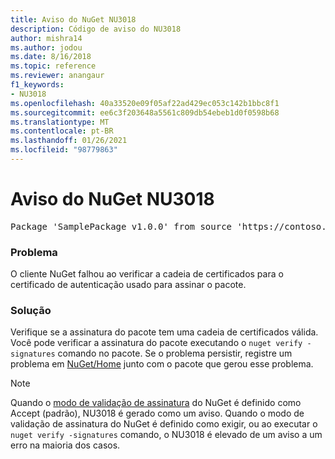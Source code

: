 ```yaml
---
title: Aviso do NuGet NU3018
description: Código de aviso do NU3018
author: mishra14
ms.author: jodou
ms.date: 8/16/2018
ms.topic: reference
ms.reviewer: anangaur
f1_keywords:
- NU3018
ms.openlocfilehash: 40a33520e09f05af22ad429ec053c142b1bbc8f1
ms.sourcegitcommit: ee6c3f203648a5561c809db54ebeb1d0f0598b68
ms.translationtype: MT
ms.contentlocale: pt-BR
ms.lasthandoff: 01/26/2021
ms.locfileid: "98779863"
---
```

# <a name="nuget-warning-nu3018"></a>Aviso do NuGet NU3018

<pre>Package 'SamplePackage v1.0.0' from source 'https://contoso.com/index.json': The primary signature found a chain building issue: A certificate chain processed, but terminated in a root certificate which is not trusted by the trust provider.</pre>

### <a name="issue"></a>Problema

O cliente NuGet falhou ao verificar a cadeia de certificados para o certificado de autenticação usado para assinar o pacote.


### <a name="solution"></a>Solução

Verifique se a assinatura do pacote tem uma cadeia de certificados válida. Você pode verificar a assinatura do pacote executando o `nuget verify -signatures` comando no pacote. Se o problema persistir, registre um problema em [NuGet/Home](https://github.com/NuGet/Home/issues) junto com o pacote que gerou esse problema.


> [!Note]
> Quando o [modo de validação de assinatura](../../consume-packages/installing-signed-packages.md#configure-package-signature-requirements) do NuGet é definido como Accept (padrão), NU3018 é gerado como um aviso. Quando o modo de validação de assinatura do NuGet é definido como exigir, ou ao executar o `nuget verify -signatures` comando, o NU3018 é elevado de um aviso a um erro na maioria dos casos. 
